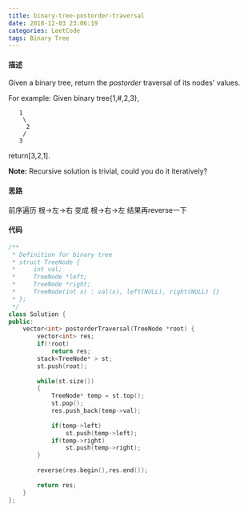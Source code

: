 ```yaml
---
title: binary-tree-postorder-traversal
date: 2018-12-03 23:06:19
categories: LeetCode
tags: Binary Tree
---
```


#### 描述

Given a binary tree, return the *postorder* traversal of its nodes' values.

For example:
Given binary tree{1,#,2,3},

```
   1
    \
     2
    /
   3
```



return[3,2,1].

**Note:** Recursive solution is trivial, could you do it iteratively?

#### 思路

前序遍历 根->左->右 变成 根->右->左 结果再reverse一下

<!-- more-->

#### 代码

```c++
/**
 * Definition for binary tree
 * struct TreeNode {
 *     int val;
 *     TreeNode *left;
 *     TreeNode *right;
 *     TreeNode(int x) : val(x), left(NULL), right(NULL) {}
 * };
 */
class Solution {
public:
    vector<int> postorderTraversal(TreeNode *root) {
        vector<int> res;
        if(!root)
            return res;
        stack<TreeNode* > st;
        st.push(root);
        
        while(st.size())
        {
            TreeNode* temp = st.top();
            st.pop();
            res.push_back(temp->val);
            
            if(temp->left)
                st.push(temp->left);
            if(temp->right)
                st.push(temp->right);
        }
        
        reverse(res.begin(),res.end());
        
        return res;
    }
};
```



